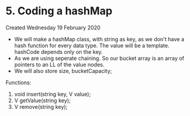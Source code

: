 # 5. Coding a hashMap
Created Wednesday 19 February 2020


* We will make a hashMap class, with string as key, as we don't have a hash function for every data type. The value will be a template. hashCode depends only on the key.
* As we are using seperate chaining. So our bucket array is an array of pointers to an LL of the value nodes.
* We will also store size, bucketCapacity;

Functions:

1. void insert(string key, V value);
2. V getValue(string key);
3. V remove(string key);


